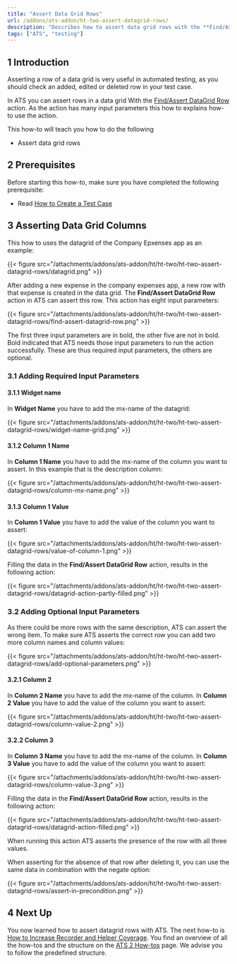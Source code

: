 ```yaml
---
title: "Assert Data Grid Rows"
url: /addons/ats-addon/ht-two-assert-datagrid-rows/
description: "Describes how to assert data grid rows with the **Find/Assert DataGrid Row** action."
tags: ["ATS", "testing"]
---
```


## 1 Introduction 

Asserting a row of a data grid is very useful in automated testing, as you should check an added, edited or deleted row in your test case. 

In ATS you can assert rows in a data grid With the [Find/Assert DataGrid Row](/addons/ats-addon/rg-one-findassert-datagrid-row/) action. As the action has many input parameters this how to explains how-to use the action. 

This how-to will teach you how to do the following

* Assert data grid rows

## 2 Prerequisites

Before starting this how-to, make sure you have completed the following prerequisite:

* Read [How to Create a Test Case](/addons/ats-addon/ht-two-create-a-test-case/)

## 3 Asserting Data Grid Columns

This how to uses the datagrid of the Company Epxenses app as an example:

{{< figure src="/attachments/addons/ats-addon/ht/ht-two/ht-two-assert-datagrid-rows/datagrid.png" >}}

After adding a new expense in the company expenses app, a new row with that expense is created in the data grid. The **Find/Assert DataGrid Row** action in ATS can assert this row. This action has eight input parameters:

{{< figure src="/attachments/addons/ats-addon/ht/ht-two/ht-two-assert-datagrid-rows/find-assert-datagrid-row.png" >}}

The first three input parameters are in bold, the other five are not in bold. Bold indicated that ATS needs those input parameters to run the action successfully. These are thus required input parameters, the others are optional.

### 3.1 Adding Required Input Parameters 

#### 3.1.1 Widget name

In **Widget Name** you have to add the mx-name of the datagrid:

{{< figure src="/attachments/addons/ats-addon/ht/ht-two/ht-two-assert-datagrid-rows/widget-name-grid.png" >}}

#### 3.1.2 Column 1 Name

In **Column 1 Name** you have to add the mx-name of the column you want to assert. In this example that is the description column:

{{< figure src="/attachments/addons/ats-addon/ht/ht-two/ht-two-assert-datagrid-rows/column-mx-name.png" >}}

#### 3.1.3 Column 1 Value

In **Column 1 Value** you have to add the value of the column you want to assert:

{{< figure src="/attachments/addons/ats-addon/ht/ht-two/ht-two-assert-datagrid-rows/value-of-column-1.png" >}}

Filling the data in the **Find/Assert DataGrid Row** action, results in the following action:

{{< figure src="/attachments/addons/ats-addon/ht/ht-two/ht-two-assert-datagrid-rows/datagrid-action-partly-filled.png" >}}

### 3.2 Adding Optional Input Parameters

As there could be more rows with the same description, ATS can assert the wrong item. To make sure ATS asserts the correct row you can add two more column names and column values:

{{< figure src="/attachments/addons/ats-addon/ht/ht-two/ht-two-assert-datagrid-rows/add-optional-parameters.png" >}}

#### 3.2.1 Column 2

In **Column 2 Name** you have to add the mx-name of the column. In **Column 2 Value** you have to add the value of the column you want to assert:

{{< figure src="/attachments/addons/ats-addon/ht/ht-two/ht-two-assert-datagrid-rows/column-value-2.png" >}}

#### 3.2.2 Column 3

In **Column 3 Name** you have to add the mx-name of the column. In **Column 3 Value** you have to add the value of the column you want to assert:

{{< figure src="/attachments/addons/ats-addon/ht/ht-two/ht-two-assert-datagrid-rows/column-value-3.png" >}}

Filling the data in the **Find/Assert DataGrid Row** action, results in the following action:

{{< figure src="/attachments/addons/ats-addon/ht/ht-two/ht-two-assert-datagrid-rows/datagrid-action-filled.png" >}}

When running this action ATS asserts the presence of the row with all three values.

When asserting for the absence of that row after deleting it, you can use the same data in combination with the negate option:

{{< figure src="/attachments/addons/ats-addon/ht/ht-two/ht-two-assert-datagrid-rows/assert-in-precondition.png" >}}

## 4 Next Up

You now learned how to assert datagrid rows with ATS. The next how-to is [How to Increase Recorder and Helper Coverage](/addons/ats-addon/ht-two-increase-recorder-helper-coverage/). You find an overview of all the how-tos and the structure on the [ATS 2 How-tos](/addons/ats-addon/ht-two/) page. We advise you to follow the predefined structure.
